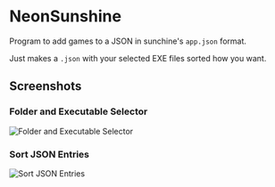 # NeonSunshine
Program to add games to a JSON in sunchine's `app.json` format.

Just makes a `.json` with your selected EXE files sorted how you want.

## Screenshots

### Folder and Executable Selector
![Folder and Executable Selector](screenshot1.png)

### Sort JSON Entries
![Sort JSON Entries](screenshot2.png)
